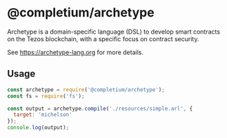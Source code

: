 # @completium/archetype

Archetype is a domain-specific language (DSL) to develop smart contracts
on the Tezos blockchain, with a specific focus on contract security.

See https://archetype-lang.org for more details.

## Usage

```js
const archetype = require('@completium/archetype');
const fs = require('fs');

const output = archetype.compile('./resources/simple.arl', {
  target: 'michelson'
});
console.log(output);
```
